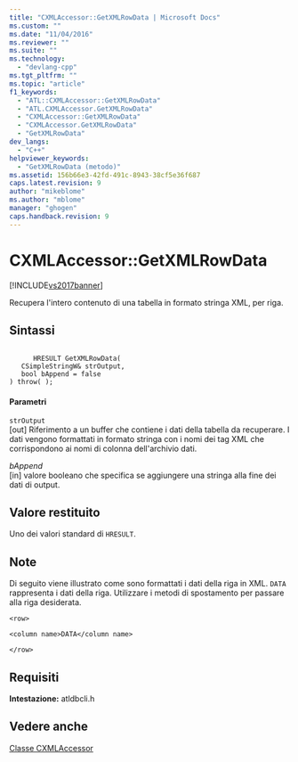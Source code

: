 ```yaml
---
title: "CXMLAccessor::GetXMLRowData | Microsoft Docs"
ms.custom: ""
ms.date: "11/04/2016"
ms.reviewer: ""
ms.suite: ""
ms.technology: 
  - "devlang-cpp"
ms.tgt_pltfrm: ""
ms.topic: "article"
f1_keywords: 
  - "ATL::CXMLAccessor::GetXMLRowData"
  - "ATL.CXMLAccessor.GetXMLRowData"
  - "CXMLAccessor::GetXMLRowData"
  - "CXMLAccessor.GetXMLRowData"
  - "GetXMLRowData"
dev_langs: 
  - "C++"
helpviewer_keywords: 
  - "GetXMLRowData (metodo)"
ms.assetid: 156b66e3-42fd-491c-8943-38cf5e36f687
caps.latest.revision: 9
author: "mikeblome"
ms.author: "mblome"
manager: "ghogen"
caps.handback.revision: 9
---
```

# CXMLAccessor::GetXMLRowData
[!INCLUDE[vs2017banner](../../assembler/inline/includes/vs2017banner.md)]

Recupera l'intero contenuto di una tabella in formato stringa XML, per riga.  
  
## Sintassi  
  
```  
  
      HRESULT GetXMLRowData(   
   CSimpleStringW& strOutput,   
   bool bAppend = false    
) throw( );  
```  
  
#### Parametri  
 `strOutput`  
 \[out\] Riferimento a un buffer che contiene i dati della tabella da recuperare.  I dati vengono formattati in formato stringa con i nomi dei tag XML che corrispondono ai nomi di colonna dell'archivio dati.  
  
 *bAppend*  
 \[in\] valore booleano che specifica se aggiungere una stringa alla fine dei dati di output.  
  
## Valore restituito  
 Uno dei valori standard di `HRESULT`.  
  
## Note  
 Di seguito viene illustrato come sono formattati i dati della riga in XML.  `DATA` rappresenta i dati della riga.  Utilizzare i metodi di spostamento per passare alla riga desiderata.  
  
 `<row>`  
  
 `<column name>DATA</column name>`  
  
 `</row>`  
  
## Requisiti  
 **Intestazione:** atldbcli.h  
  
## Vedere anche  
 [Classe CXMLAccessor](../../data/oledb/cxmlaccessor-class.md)